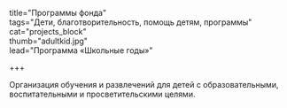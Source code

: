 title="Программы фонда"  
tags="Дети, благотворительность, помощь детям, программы"    
cat="projects_block"    
thumb="adultkid.jpg"  
lead="Программа «Школьные годы»"  

+++

Организация обучения и развлечений для детей с образовательными, воспитательными и просветительскими целями.
